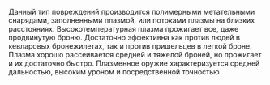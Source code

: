 Данный тип повреждений производится полимерными метательными снарядами,
заполненными плазмой, или потоками плазмы на близких расстояниях.
Высокотемпературная плазма прожигает все, даже продвинутую броню.
Достаточно эффективна как против людей в кевларовых бронежилетах, так и
против пришельцев в легкой броне. Плазма хорошо рассеивается средней и
тяжелой броней, но прожигает и их достаточно быстро. Плазменное оружие
характеризуется средней дальностью, высоким уроном и посредственной
точностью